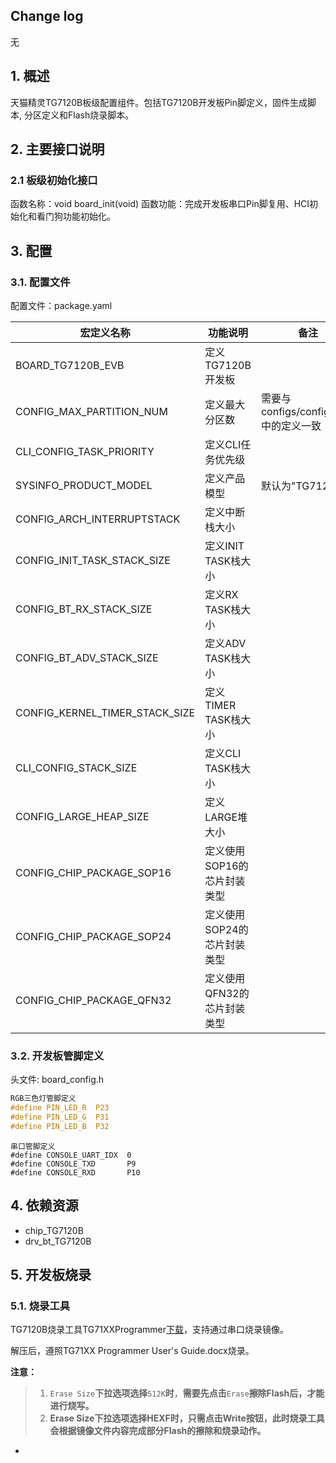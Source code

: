 ## Change log

无

## 1. 概述

天猫精灵TG7120B板级配置组件。包括TG7120B开发板Pin脚定义，固件生成脚本, 分区定义和Flash烧录脚本。

## 2. 主要接口说明

### 2.1 板级初始化接口

函数名称：void board_init(void)
函数功能：完成开发板串口Pin脚复用、HCI初始化和看门狗功能初始化。

## 3. 配置

### 3.1. 配置文件

配置文件：package.yaml

| 宏定义名称                       | 功能说明                    | 备注                                   |
| -------------------------------| ---------------------------| --------------------------------------|
| BOARD_TG7120B_EVB              | 定义TG7120B开发板            |                                       |
| CONFIG_MAX_PARTITION_NUM       | 定义最大分区数                | 需要与configs/config.yaml中的定义一致    |
| CLI_CONFIG_TASK_PRIORITY       | 定义CLI任务优先级             |                                       |
| SYSINFO_PRODUCT_MODEL          | 定义产品模型                  | 默认为"TG7120B"                       |
| CONFIG_ARCH_INTERRUPTSTACK     | 定义中断栈大小                |                                       |
| CONFIG_INIT_TASK_STACK_SIZE    | 定义INIT TASK栈大小          |                                       |
| CONFIG_BT_RX_STACK_SIZE        | 定义RX TASK栈大小            |                                       |
| CONFIG_BT_ADV_STACK_SIZE       | 定义ADV TASK栈大小           |                                       |
| CONFIG_KERNEL_TIMER_STACK_SIZE | 定义TIMER TASK栈大小         |                                       |
| CLI_CONFIG_STACK_SIZE          | 定义CLI TASK栈大小           |                                       |
| CONFIG_LARGE_HEAP_SIZE         | 定义LARGE堆大小              |                                       |
| CONFIG_CHIP_PACKAGE_SOP16      | 定义使用SOP16的芯片封装类型    |                                       |
| CONFIG_CHIP_PACKAGE_SOP24      | 定义使用SOP24的芯片封装类型    |                                       |
| CONFIG_CHIP_PACKAGE_QFN32      | 定义使用QFN32的芯片封装类型    |                                       |


### 3.2. 开发板管脚定义

头文件: board_config.h

```c
RGB三色灯管脚定义
#define PIN_LED_R  P23
#define PIN_LED_G  P31
#define PIN_LED_B  P32
```

```
串口管脚定义
#define CONSOLE_UART_IDX  0
#define CONSOLE_TXD       P9
#define CONSOLE_RXD       P10
```

## 4. 依赖资源

- chip_TG7120B
- drv_bt_TG7120B

## 5. 开发板烧录

### 5.1. 烧录工具

TG7120B烧录工具TG71XXProgrammer[下载](https://occ.t-head.cn/vendor/detail/download?spm=a2cl5.14300867.0.0.6bce180foUrUcQ&id=3898058978009550848&vendorId=3895463451199475712&module=1#sticky)，支持通过串口烧录镜像。

解压后，遵照TG71XX Programmer User's Guide.docx烧录。

**注意：**

> 1. `Erase Size`**下拉选项选择**`512K`**时**，**需要先点击**`Erase`**擦除Flash后，才能进行烧写。**
> 2. **Erase Size下拉选项选择HEXF时，只需点击Write按钮，此时烧录工具会根据镜像文件内容完成部分Flash的擦除和烧录动作。** 

- 


